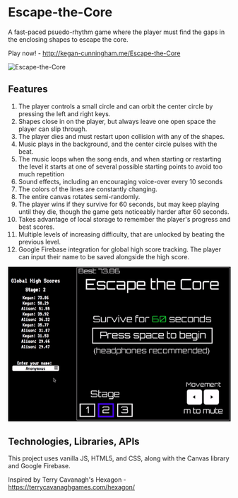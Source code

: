 # Escape-the-Core

A fast-paced psuedo-rhythm game where the player must find the gaps in the enclosing shapes to escape the core.

Play now! - http://kegan-cunningham.me/Escape-the-Core

![Escape-the-Core](assets/images/EscapeTheCore.gif)

## Features
1. The player controls a small circle and can orbit the center circle by pressing the left and right keys.
2. Shapes close in on the player, but always leave one open space the player can slip through.
3. The player dies and must restart upon collision with any of the shapes.
4. Music plays in the background, and the center circle pulses with the beat.
5. The music loops when the song ends, and when starting or restarting the level it starts at one of several possible starting points to avoid too much repetition
6. Sound effects, including an encouraging voice-over every 10 seconds
7. The colors of the lines are constantly changing.
8. The entire canvas rotates semi-randomly.
9. The player wins if they survive for 60 seconds, but may keep playing until they die, though the game gets noticeably harder after 60 seconds.
10. Takes advantage of local storage to remember the player's progress and best scores.
11. Multiple levels of increasing difficulty, that are unlocked by beating the previous level.
12. Google Firebase integration for global high score tracking. The player can input their name to be saved alongside the high score.

![Escape-the-Core-Menu](assets/images/EscapeTheCoreMenu.gif)

## Technologies, Libraries, APIs

This project uses vanilla JS, HTML5, and CSS, along with the Canvas library and Google Firebase.


Inspired by Terry Cavanagh's Hexagon - https://terrycavanaghgames.com/hexagon/
